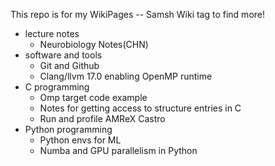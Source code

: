 This repo is for my WikiPages -- Samsh Wiki tag to find more!  
- lecture notes
  - Neurobiology Notes(CHN)
- software and tools
  - Git and Github  
  - Clang/llvm 17.0 enabling OpenMP runtime
- C programming
  - Omp target code example
  - Notes for getting access to structure entries in C
  - Run and profile AMReX Castro
- Python programming
  - Python envs for ML
  - Numba and GPU parallelism in Python
